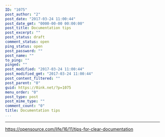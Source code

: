 ```yaml
---
ID: "1075"
post_author: "2"
post_date: "2017-03-24 11:00:44"
post_date_gmt: "0000-00-00 00:00:00"
post_title: Documentation tips
post_excerpt: ""
post_status: draft
comment_status: open
ping_status: open
post_password: ""
post_name: ""
to_ping: ""
pinged: ""
post_modified: "2017-03-24 11:00:44"
post_modified_gmt: "2017-03-24 11:00:44"
post_content_filtered: ""
post_parent: "0"
guid: https://0ink.net/?p=1075
menu_order: "0"
post_type: post
post_mime_type: ""
comment_count: "0"
title: Documentation tips
...
```

---

https://opensource.com/life/16/11/tips-for-clear-documentation

